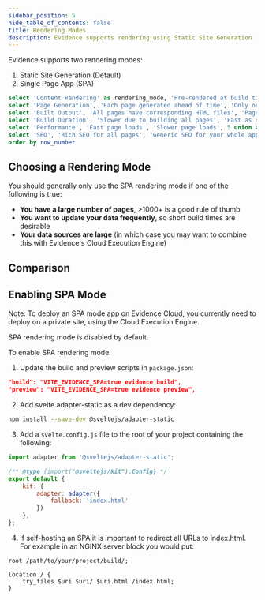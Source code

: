 ```yaml
---
sidebar_position: 5
hide_table_of_contents: false
title: Rendering Modes
description: Evidence supports rendering using Static Site Generation (Default) or Single Page App (SPA) mode.
---
```


Evidence supports two rendering modes:

1. Static Site Generation (Default)
2. Single Page App (SPA)


```sql rendering_modes
select 'Content Rendering' as rendering_mode, 'Pre-rendered at build time' as static_site_generation, 'Rendered on the client side' as single_page_app, 1 as row_number union all
select 'Page Generation', 'Each page generated ahead of time', 'Only one HTML file generated', 2 union all
select 'Built Output', 'All pages have corresponding HTML files', 'Pages rendered on the fly using JavaScript', 3 union all
select 'Build Duration', 'Slower due to building all pages', 'Fast as only one page is built', 4 union all
select 'Performance', 'Fast page loads', 'Slower page loads', 5 union all
select 'SEO', 'Rich SEO for all pages', 'Generic SEO for your whole app', 6
order by row_number
```

## Choosing a Rendering Mode

You should generally only use the SPA rendering mode if one of the following is true:
- **You have a large number of pages**, >1000+ is a good rule of thumb
- **You want to update your data frequently**, so short build times are desirable
- **Your data sources are large** (in which case you may want to combine this with Evidence's Cloud Execution Engine)

## Comparison

<DataTable data={rendering_modes} wrapTitles>
    <Column id=rendering_mode />
    <Column id=static_site_generation wrap/>
    <Column id=single_page_app wrap/>
</DataTable>

## Enabling SPA Mode

<Alert status=warning>
    Note: To deploy an SPA mode app on Evidence Cloud, you currently need to deploy on a private site, using the Cloud Execution Engine.
</Alert>

SPA rendering mode is disabled by default.

To enable SPA rendering mode:

1. Update the build and preview scripts in `package.json`:

```json
"build": "VITE_EVIDENCE_SPA=true evidence build",
"preview": "VITE_EVIDENCE_SPA=true evidence preview",
```

2. Add svelte adapter-static as a dev dependency:

```bash
npm install --save-dev @sveltejs/adapter-static
```

3. Add a `svelte.config.js` file to the root of your project containing the following:

```javascript
import adapter from '@sveltejs/adapter-static';

/** @type {import("@sveltejs/kit").Config} */
export default {
    kit: {
        adapter: adapter({
            fallback: 'index.html'
        })
    },
};
```

4. If self-hosting an SPA it is important to redirect all URLs to index.html. For example in an NGINX server block you would put:

```code
root /path/to/your/project/build/;

location / {
    try_files $uri $uri/ $uri.html /index.html;
}
```



